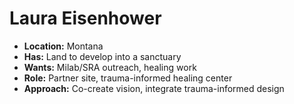 # Laura Eisenhower

- **Location:** Montana
- **Has:** Land to develop into a sanctuary
- **Wants:** Milab/SRA outreach, healing work
- **Role:** Partner site, trauma-informed healing center
- **Approach:** Co-create vision, integrate trauma-informed design
